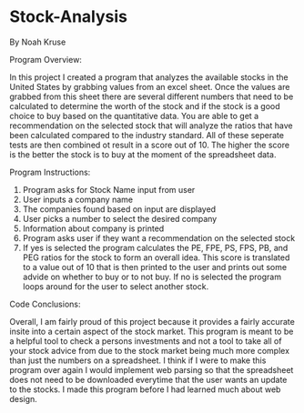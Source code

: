 # Stock-Analysis
By Noah Kruse

Program Overview:

In this project I created a program that analyzes the available stocks in the United States by grabbing values from an excel sheet. Once the values are grabbed from this sheet there are several different numbers that need to be calculated to determine the worth of the stock and if the stock is a good choice to buy based on the quantitative data. You are able to get a recommendation on the selected stock that will analyze the ratios that have been calculated compared to the industry standard. All of these seperate tests are then combined ot result in a score out of 10. The higher the score is the better the stock is to buy at the moment of the spreadsheet data.

Program Instructions:
1. Program asks for Stock Name input from user
2. User inputs a company name
3. The companies found based on input are displayed
4. User picks a number to select the desired company
5. Information about company is printed
6. Program asks user if they want a recommendation on the selected stock
7. If yes is selected the program calculates the PE, FPE, PS, FPS, PB, and PEG ratios for the stock to form an overall idea. This score is translated to a value out of 10 that is then printed to the user and prints out some advide on whether to buy or to not buy. If no is selected the program loops around for the user to select another stock.

Code Conclusions:

Overall, I am fairly proud of this project because it provides a fairly accurate insite into a certain aspect of the stock market. This program is meant to be a helpful tool to check a persons investments and not a tool to take all of your stock advice from due to the stock market being much more complex than just the numbers on a spreadsheet. I think if I were to make this program over again I would implement web parsing so that the spreadsheet does not need to be downloaded everytime that the user wants an update to the stocks. I made this program before I had learned much about web design. 
